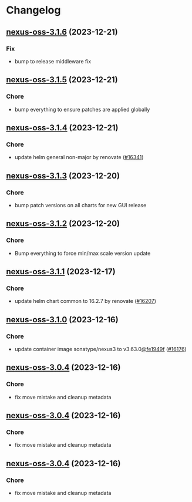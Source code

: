 # Changelog



## [nexus-oss-3.1.6](https://github.com/truecharts/charts/compare/nexus-oss-3.1.5...nexus-oss-3.1.6) (2023-12-21)

### Fix

- bump to release middleware fix
  
  


## [nexus-oss-3.1.5](https://github.com/truecharts/charts/compare/nexus-oss-3.1.4...nexus-oss-3.1.5) (2023-12-21)

### Chore

- bump everything to ensure patches are applied globally
  
  


## [nexus-oss-3.1.4](https://github.com/truecharts/charts/compare/nexus-oss-3.1.3...nexus-oss-3.1.4) (2023-12-21)

### Chore

- update helm general non-major by renovate ([#16341](https://github.com/truecharts/charts/issues/16341))
  
  


## [nexus-oss-3.1.3](https://github.com/truecharts/charts/compare/nexus-oss-3.1.2...nexus-oss-3.1.3) (2023-12-20)

### Chore

- bump patch versions on all charts for new GUI release
  
  


## [nexus-oss-3.1.2](https://github.com/truecharts/charts/compare/nexus-oss-3.1.1...nexus-oss-3.1.2) (2023-12-20)

### Chore

- Bump everything to force min/max scale version update
  
  


## [nexus-oss-3.1.1](https://github.com/truecharts/charts/compare/nexus-oss-3.1.0...nexus-oss-3.1.1) (2023-12-17)

### Chore

- update helm chart common to 16.2.7 by renovate ([#16207](https://github.com/truecharts/charts/issues/16207))
  
  


## [nexus-oss-3.1.0](https://github.com/truecharts/charts/compare/nexus-oss-3.0.4...nexus-oss-3.1.0) (2023-12-16)

### Chore

- update container image sonatype/nexus3 to v3.63.0[@fe1949f](https://github.com/fe1949f) ([#16176](https://github.com/truecharts/charts/issues/16176))
  
  


## [nexus-oss-3.0.4](https://github.com/truecharts/charts/compare/nexus-oss-2.0.17...nexus-oss-3.0.4) (2023-12-16)

### Chore

- fix move mistake and cleanup metadata
  
  


## [nexus-oss-3.0.4](https://github.com/truecharts/charts/compare/nexus-oss-2.0.17...nexus-oss-3.0.4) (2023-12-16)

### Chore

- fix move mistake and cleanup metadata
  
  


## [nexus-oss-3.0.4](https://github.com/truecharts/charts/compare/nexus-oss-2.0.17...nexus-oss-3.0.4) (2023-12-16)

### Chore

- fix move mistake and cleanup metadata
  
  